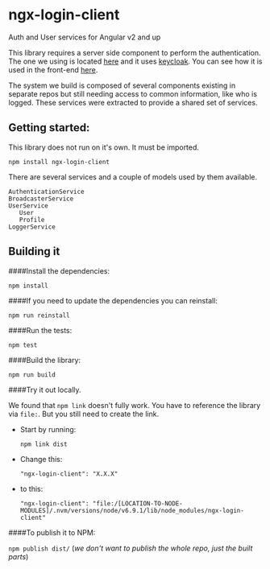 # ngx-login-client
Auth and User services for Angular v2 and up

This library requires a server side component to perform the authentication. The one we 
using is located [here](https://github.com/almighty/almighty-core) and it uses 
[keycloak](https://github.com/keycloak/keycloak). You can see how it is used in the 
front-end [here](https://github.com/fabric8io/fabric8-ui).

The system we build is composed of several components existing in separate repos but
still needing access to common information, like who is logged. These services were 
extracted to provide a shared set of services. 

## Getting started:

This library does not run on it's own. It must be imported. 

`npm install ngx-login-client`

There are several services and a couple of models used by them available.

    AuthenticationService    
    BroadcasterService    
    UserService    
       User
       Profile     
    LoggerService
 
 ## Building it
 
 ####Install the dependencies:
 
 `npm install`
 
 ####If you need to update the dependencies you can reinstall:
 
 `npm run reinstall`
 
 ####Run the tests:
 
 `npm test`
 
 ####Build the library:
 
 `npm run build`
 
 ####Try it out locally. 
 
 We found that `npm link` doesn't fully work. You have to reference the library via `file:`. But you still need to create the link.
 
 - Start by running:
 
   `npm link dist`
 
 - Change this:
 
   `"ngx-login-client": "X.X.X"`
   
 - to this:
 
   `"ngx-login-client": "file:/[LOCATION-TO-NODE-MODULES]/.nvm/versions/node/v6.9.1/lib/node_modules/ngx-login-client"`
 
 
 ####To publish it to NPM:
 
 `npm publish dist/` (_we don't want to publish the whole repo, just the built parts_)
 
 
 
 